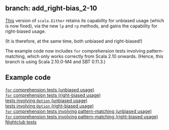 branch: add_right-bias_2-10
---------------------------

[This](/robcd/scala-either-proj-map-returns-proj/blob/add_right-bias_2-10/src/main/scala/Either.scala) version of `scala.Either` retains its capability for unbiased usage
(which is now fixed), via the new `lp` and `rp` methods, and gains the
capability for right-biased usage.

(It is therefore, at the same time, both unbiased and right-biased!)

The example code now includes `for` comprehension tests involving
pattern-matching, which only works correctly from Scala 2.10
onwards. (Hence, this branch is using Scala 2.10.0-M4 and SBT 0.11.3.)

Example code
------------

[`for` comprehension tests (unbiased usage)](/robcd/scala-either-proj-map-returns-proj/blob/add_right-bias_2-10/src/test/scala/unbiased_Tests.scala)  
[`for` comprehension tests (right-biased usage)](/robcd/scala-either-proj-map-returns-proj/blob/add_right-bias_2-10-biased/src/test/scala/rightbiased_Tests.scala)  
[tests involving `Option` (unbiased usage)](/robcd/scala-either-proj-map-returns-proj/blob/add_right-bias_2-10/src/test/scala/TestsInvolvingOption.scala)  
[tests involving `Option` (right-biased usage)](/robcd/scala-either-proj-map-returns-proj/blob/add_right-bias_2-10/src/test/scala/TestsInvolvingOption.scala)  
[`for` comprehension tests involving pattern-matching (unbiased usage)](/robcd/scala-either-proj-map-returns-proj/blob/add_right-bias_2-10/src/test/scala/unbiased_PatternMatchingTests.scala)  
[`for` comprehension tests involving pattern-matching (right-biased usage)](/robcd/scala-either-proj-map-returns-proj/blob/add_right-bias_2-10/src/test/scala/unbiased_PatternMatchingTests.scala)  
[Nightclub tests](/robcd/scala-either-proj-map-returns-proj/blob/add_right-bias_2-10/src/test/scala/SaturdayNight.scala)
